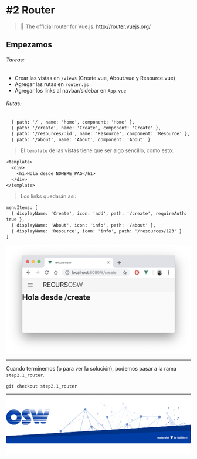 # #2 Router
> 🚦 The official router for Vue.js. http://router.vuejs.org/  

## Empezamos

###### Tareas:
- Crear las vistas en `/views` (Create.vue, About.vue y Resource.vue)
- Agregar las rutas en `router.js`
- Agregar los links al navbar/sidebar en `App.vue`

###### Rutas:
```
  { path: '/', name: 'home', component: 'Home' },
  { path: '/create', name: 'Create', component: 'Create' },
  { path: '/resources/:id', name: 'Resource', component: 'Resource' },
  { path: '/about', name: 'About', component: 'About' }
``` 


> El `template` de las vistas tiene que ser algo sencillo, como esto:

```
<template>
  <div>
    <h1>Hola desde NOMBRE_PAG</h1>
  </div>
</template>
```

> Los links quedarán así:
```
menuItems: [
  { displayName: 'Create', icon: 'add', path: '/create', requireAuth: true },
  { displayName: 'About', icon: 'info', path: '/about' },
  { displayName: 'Resource', icon: 'info', path: '/resources/123' }
]
```

![view-create](./assets/img/view-create.png)


---

Cuando terminemos (o para ver la solución), podemos pasar a la rama `step2.1_router`.
```
git checkout step2.1_router
```

---  

![footer](./assets/img/footer.png)

